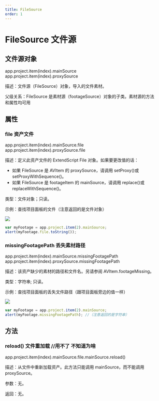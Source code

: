 ```yaml
---
title: FileSource
order: 1
---
```


# FileSource 文件源

## 文件源对象

app.project.item(index).mainSource  
app.project.item(index).proxySource

描述：文件源（FileSource）对象，导入的文件素材。

父级关系：FileSource 是素材源（footageSource）对象的子类。素材源的方法和属性均可用

## 属性

### file 资产文件

app.project.item(index).mainSource.file  
app.project.item(index).proxySource.file

描述：定义此资产文件的 ExtendScript File 对象。如果要更改值的话：

- 如果 FileSource 是 AVItem 的 proxySource，请调用 setProxy()或 setProxyWithSequence()。
- 如果 FileSource 是 footageItem 的 mainSource，请调用 replace()或 replaceWithSequence()。

类型：文件对象；只读。

示例：查找项目面板的文件（注意返回的是文件对象）

![](https://cdn.yuelili.com/20211012162834.png)

```javascript
var myFootage = app.project.item(2).mainSource;
alert(myFootage.file.toString());
```

### missingFootagePath 丢失素材路径

app.project.item(index).mainSource.missingFootagePath  
app.project.item(index).proxySource.missingFootagePath

描述：该资产缺少的素材的路径和文件名。另请参阅 AVItem.footageMissing。

类型：字符串; 只读。

示例：查找项目面板的丢失文件路径（跟项目面板旁边的值一样）

![](https://cdn.yuelili.com/20211012162311.png)

```javascript
var myFootage = app.project.item(2).mainSource;
alert(myFootage.missingFootagePath); //（注意返回的是字符串）
```

## 方法

### reload() 文件重加载 //用不了 不知道为啥

app.project.item(index).mainSource.file.mainSource.reload()

描述：从文件中重新加载资产。此方法只能调用 mainSource，而不能调用 proxySource。

参数：无。

返回：无。
